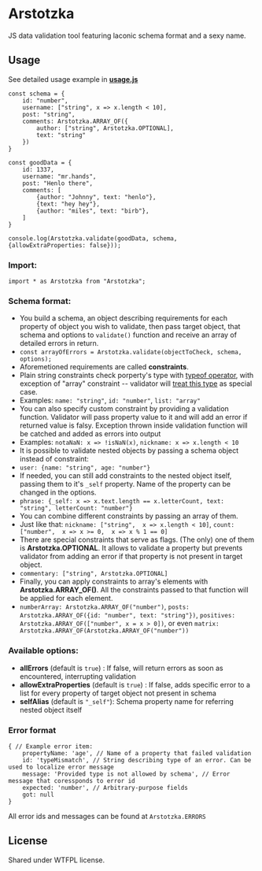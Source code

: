 # Arstotzka
JS data validation tool featuring laconic schema format and a sexy name.

## Usage

See detailed usage example in **[usage.js](https://github.com/MilesVII/arstotzka/blob/master/usage.js)**

```
const schema = {
	id: "number",
	username: ["string", x => x.length < 10],
	post: "string",
	comments: Arstotzka.ARRAY_OF({
		author: ["string", Arstotzka.OPTIONAL],
		text: "string"
	})
}

const goodData = {
	id: 1337,
	username: "mr.hands",
	post: "Henlo there",
	comments: [
		{author: "Johnny", text: "henlo"},
		{text: "hey hey"},
		{author: "miles", text: "birb"},
	]
}

console.log(Arstotzka.validate(goodData, schema, {allowExtraProperties: false}));
```

### Import:
`import * as Arstotzka from "Arstotzka";`

### Schema format:
- You build a schema, an object describing requirements for each property of object you wish to validate, then pass target object, that schema and options to `validate()` function and receive an array of detailed errors in return.
- `const arrayOfErrors = Arstotzka.validate(objectToCheck, schema, options);`
- Aforemetioned requirements are called **constraints**. 
- Plain string constraints check porperty's type with [typeof operator](https://developer.mozilla.org/en-US/docs/Web/JavaScript/Reference/Operators/typeof), with exception of "array" constraint -- validator will [treat this type](https://developer.mozilla.org/en-US/docs/Web/JavaScript/Reference/Global_Objects/Array/isArray) as special case.
- Examples: `name: "string"`, `id: "number"`, `list: "array"`
- You can also specify custom constraint by providing a validation function. Validator will pass property value to it and will add an error if returned value is falsy. Exception thrown inside validation function will be catched and added as errors into output
- Examples: `notaNaN: x => !isNaN(x)`, `nickname: x => x.length < 10`
- It is possible to validate nested objects by passing a schema object instead of constraint:
- `user: {name: "string", age: "number"}`
- If needed, you can still add constraints to the nested object itself, passing them to it's `_self` property. Name of the property can be changed in the options.
- `phrase: {_self: x => x.text.length == x.letterCount, text: "string", letterCount: "number"}`
- You can combine different constraints by passing an array of them.
- Just like that: `nickname: ["string",  x => x.length < 10]`, `count: ["number",  x => x >= 0,  x => x % 1 == 0]`
- There are special constraints that serve as flags. (The only) one of them is **Arstotzka.OPTIONAL**. It allows to validate a property but prevents validator from adding an error if that property is not present in target object.
- `commentary: ["string", Arstotzka.OPTIONAL]`
- Finally, you can apply constraints to array's elements with **Arstotzka.ARRAY_OF()**. All the constraints passed to that function will be applied for each element. 
- `numberArray: Arstotzka.ARRAY_OF("number")`, `posts: Arstotzka.ARRAY_OF({id: "number", text: "string"})`, `positives: Arstotzka.ARRAY_OF(["number", x = x > 0])`, or even `matrix: Arstotzka.ARRAY_OF(Arstotzka.ARRAY_OF("number"))`

### Available options:
- **allErrors** (default is `true`) : If false, will return errors as soon as encountered, interrupting validation
- **allowExtraProperties** (default is `true`) : If false, adds specific error to a list for every property of target object not present in schema
- **selfAlias** (default is `"_self"`): Schema property name for referring nested object itself

### Error format
```
{ // Example error item:
	propertyName: 'age', // Name of a property that failed validation
	id: 'typeMismatch', // String describing type of an error. Can be used to localize error message
	message: 'Provided type is not allowed by schema', // Error message that coressponds to error id
	expected: 'number', // Arbitrary-purpose fields
	got: null
}
```
All error ids and messages can be found at `Arstotzka.ERRORS`

## License
Shared under WTFPL license.
